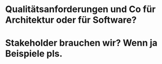 # Qualitätsanforderungen und Co für Architektur oder für Software?

# Stakeholder brauchen wir? Wenn ja Beispiele pls.
